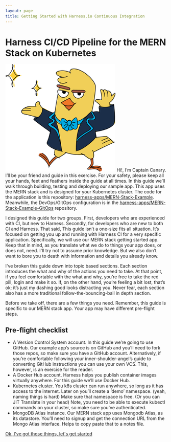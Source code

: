 ```yaml
---
layout: page
title: Getting Started with Harness.io Continuous Integration
---
```

# Harness CI/CD Pipeline for the MERN Stack on Kubernetes

![A lovely image of our beloved Captain Canary](/assets/canary.png)
Hi!, I’m Captain Canary.
 I’ll be your friend and guide in this exercise. For your safety, please keep all your hands, feet and feathers inside the guide at all times. In this guide we’ll walk through building, testing and deploying our sample app. This app uses the MERN stack and is designed for your Kubernetes cluster. The code for the application is this repository: [harness-apps/MERN-Stack-Example](https://github.com/harness-apps/MERN-Stack-Example). Meanwhile, the DevOps/GitOps configuration is in the [harness-apps/MERN-Stack-Example-GitOps](https://github.com/harness-apps/MERN-Stack-Example-GitOps) repository.

I designed this guide for two groups. First, developers who are experienced with CI, but new to Harness. Secondly, for developers who are new to both CI and Harness. That said, This guide isn’t a one-size fits all situation. It’s focused on getting you up and running with Harness CI for a very specific application. Specifically, we will use our MERN stack getting started app. Keep that in mind, as you translate what we do to things your app does, or does not, need. I'll try not to assume prior knowledge. But we also don’t want to bore you to death with information and details you already know.
 
I've broken this guide down into topic based sections. Each section introduces the what and why of the actions you need to take. At that point, if you feel comfortable with the what and why, you’re free to take the red pill, login and make it so. If, on the other hand, you’re feeling a bit lost, that’s ok; it’s just my dashing good looks distracting you. Never fear, each section also has a more traditional follow-the-bouncing-ball in depth section.

Before we take off, there are a few things you need. Remember, this guide is specific to our MERN stack app. Your app may have different pre-flight steps.
## Pre-flight checklist

- A Version Control System account. In this guide we’re going to use GitHub. Our example app’s source is on GitHub and you’ll need to fork those repos, so make sure you have a GitHub account. Alternatively, if you’re comfortable following your inner-shoulder-angel’s guide to converting GitHub instructions you can use your own VCS. This, however, is an exercise for the reader. 
- A Docker Hub account. Harness helps you publish container images virtually anywhere. For this guide we’ll use Docker Hub.
- Kubernetes cluster. You k8s cluster can run anywhere, so long as it has access to the internet. Later on you’ll create a ‘demo’ namespace. (yeah, naming things is hard) Make sure that namespace is free. (Or you can JIT Translate in your head) Note, you need to be able to execute kubectl commands on your cluster, so make sure you’ve authenticated.
- MongoDB Atlas instance. Our MERN stack app uses Mongodb Atlas, as its datastore. You’ll need to signup and get the connection URL from the Mongo Atlas interface. Helps to copy paste that to a notes file.

<a class="btn btn-primary" href="/step2.md">Ok, I've got those things, let's get started</a>